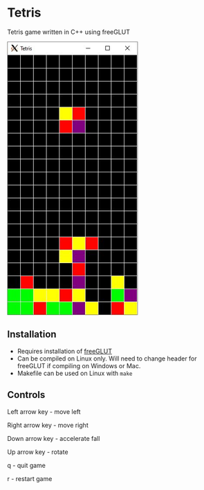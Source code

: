 # Tetris
Tetris game written in C++ using freeGLUT

![Tetris game](https://raw.githubusercontent.com/novelqq/Tetris/master/tetris.JPG)
## Installation

 - Requires installation of [freeGLUT](http://freeglut.sourceforge.net/)
 - Can be compiled on Linux only. Will need to change header for freeGLUT if compiling on Windows or Mac.
 - Makefile can be used on Linux with `make`
 
 ## Controls
 Left arrow key - move left
 
 Right arrow key - move right
 
 Down arrow key - accelerate fall
 
 Up arrow key - rotate
 
 q - quit game
 
 r - restart game
 
 
